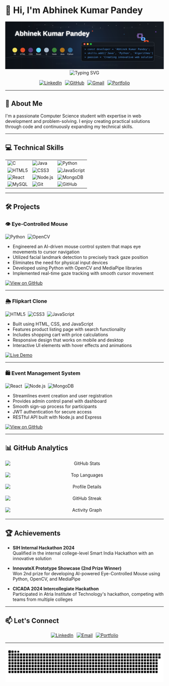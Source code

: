 # 👋 Hi, I'm Abhinek Kumar Pandey

<div align="center">
  <img src="https://raw.githubusercontent.com/Abhinek8987/Abhinek8987/main/banner.svg" width="800" alt="Welcome Banner" style="max-width:100%"/>
</div>

<div align="center">
  <img src="https://readme-typing-svg.herokuapp.com?font=Fira+Code&duration=3000&pause=1000&color=4361EE&center=true&vCenter=true&width=435&lines=Computer+Science+Student;Web+Developer;Problem+Solver;Tech+Enthusiast" alt="Typing SVG" style="max-width:100%"/>
</div>

<div align="center" style="display:flex; flex-wrap:wrap; justify-content:center; gap:10px; margin:15px 0">
  <a href="https://www.linkedin.com/in/abhinek-kumar-pandey-bb8821248/">
    <img src="https://img.shields.io/badge/LinkedIn-0077B5?style=for-the-badge&logo=linkedin&logoColor=white" alt="LinkedIn"/>
  </a>
  <a href="https://github.com/Abhinek8987">
    <img src="https://img.shields.io/badge/GitHub-100000?style=for-the-badge&logo=github&logoColor=white" alt="GitHub"/>
  </a>
  <a href="mailto:kumar12345abhinek@gmail.com">
    <img src="https://img.shields.io/badge/Gmail-D14836?style=for-the-badge&logo=gmail&logoColor=white" alt="Gmail"/>
  </a>
  <a href="https://portfolio-8987.netlify.app/">
    <img src="https://img.shields.io/badge/Portfolio-4285F4?style=for-the-badge&logo=google-chrome&logoColor=white" alt="Portfolio"/>
  </a>
</div>

---

## 🚀 About Me

I'm a passionate Computer Science student with expertise in web development and problem-solving. I enjoy creating practical solutions through code and continuously expanding my technical skills.

---

## 💻 Technical Skills

<div align="center">
  <table>
    <tr>
      <td><img src="https://img.shields.io/badge/C-A8B9CC?style=for-the-badge&logo=c&logoColor=white" alt="C"/></td>
      <td><img src="https://img.shields.io/badge/Java-007396?style=for-the-badge&logo=openjdk&logoColor=white" alt="Java"/></td>
      <td><img src="https://img.shields.io/badge/Python-3776AB?style=for-the-badge&logo=python&logoColor=white" alt="Python"/></td>
    </tr>
    <tr>
      <td><img src="https://img.shields.io/badge/HTML5-E34F26?style=for-the-badge&logo=html5&logoColor=white" alt="HTML5"/></td>
      <td><img src="https://img.shields.io/badge/CSS3-1572B6?style=for-the-badge&logo=css3&logoColor=white" alt="CSS3"/></td>
      <td><img src="https://img.shields.io/badge/JavaScript-F7DF1E?style=for-the-badge&logo=javascript&logoColor=black" alt="JavaScript"/></td>
    </tr>
    <tr>
      <td><img src="https://img.shields.io/badge/React-20232A?style=for-the-badge&logo=react&logoColor=61DAFB" alt="React"/></td>
      <td><img src="https://img.shields.io/badge/Node.js-43853D?style=for-the-badge&logo=node.js&logoColor=white" alt="Node.js"/></td>
      <td><img src="https://img.shields.io/badge/MongoDB-4EA94B?style=for-the-badge&logo=mongodb&logoColor=white" alt="MongoDB"/></td>
    </tr>
    <tr>
      <td><img src="https://img.shields.io/badge/MySQL-4479A1?style=for-the-badge&logo=mysql&logoColor=white" alt="MySQL"/></td>
      <td><img src="https://img.shields.io/badge/Git-F05032?style=for-the-badge&logo=git&logoColor=white" alt="Git"/></td>
      <td><img src="https://img.shields.io/badge/GitHub-181717?style=for-the-badge&logo=github&logoColor=white" alt="GitHub"/></td>
    </tr>
  </table>
</div>

---

## 🛠️ Projects

### 👁️ Eye-Controlled Mouse
<div style="display:flex; flex-wrap:wrap; gap:8px; margin:10px 0">
  <img src="https://img.shields.io/badge/Python-3776AB?style=for-the-badge&logo=python&logoColor=white" alt="Python"/>
  <img src="https://img.shields.io/badge/OpenCV-5C3EE8?style=for-the-badge&logo=opencv&logoColor=white" alt="OpenCV"/>
</div>

- Engineered an AI-driven mouse control system that maps eye movements to cursor navigation
- Utilized facial landmark detection to precisely track gaze position
- Eliminates the need for physical input devices
- Developed using Python with OpenCV and MediaPipe libraries
- Implemented real-time gaze tracking with smooth cursor movement

[![View on GitHub](https://img.shields.io/badge/View_Code-181717?style=for-the-badge&logo=github&logoColor=white)](https://github.com/Abhinek8987/Eye-Controlled-Mouse)

---

### 🌦️ Flipkart Clone
<div style="display:flex; flex-wrap:wrap; gap:8px; margin:10px 0">
  <img src="https://img.shields.io/badge/HTML5-E34F26?style=for-the-badge&logo=html5&logoColor=white" alt="HTML5"/>
  <img src="https://img.shields.io/badge/CSS3-1572B6?style=for-the-badge&logo=css3&logoColor=white" alt="CSS3"/>
  <img src="https://img.shields.io/badge/JavaScript-F7DF1E?style=for-the-badge&logo=javascript&logoColor=black" alt="JavaScript"/>
</div>

- Built using HTML, CSS, and JavaScript
- Features product listing page with search functionality
- Includes shopping cart with price calculations
- Responsive design that works on mobile and desktop
- Interactive UI elements with hover effects and animations

[![Live Demo](https://img.shields.io/badge/Live_Demo-4285F4?style=for-the-badge&logo=google-chrome&logoColor=white)](https://abhinekflipkar.netlify.app/)

---

### 🛍️ Event Management System
<div style="display:flex; flex-wrap:wrap; gap:8px; margin:10px 0">
  <img src="https://img.shields.io/badge/React-20232A?style=for-the-badge&logo=react&logoColor=61DAFB" alt="React"/>
  <img src="https://img.shields.io/badge/Node.js-43853D?style=for-the-badge&logo=node.js&logoColor=white" alt="Node.js"/>
  <img src="https://img.shields.io/badge/MongoDB-4EA94B?style=for-the-badge&logo=mongodb&logoColor=white" alt="MongoDB"/>
</div>

- Streamlines event creation and user registration
- Provides admin control panel with dashboard
- Smooth sign-up process for participants
- JWT authentication for secure access
- RESTful API built with Node.js and Express

[![View on GitHub](https://img.shields.io/badge/View_Code-181717?style=for-the-badge&logo=github&logoColor=white)](https://github.com/Abhinek8987/E-Commerce)

---

## 📊 GitHub Analytics

<div align="center" style="display:flex; flex-wrap:wrap; justify-content:center; gap:20px; margin:20px 0">
  <!-- Main Stats Card -->
  <img src="https://github-readme-stats.vercel.app/api?username=Abhinek8987&show_icons=true&theme=radical&count_private=true&include_all_commits=true" alt="GitHub Stats" style="max-width:100%; min-width:300px; flex:1 1 45%;">
  
  <!-- Language Stats Card -->
  <img src="https://github-readme-stats.vercel.app/api/top-langs/?username=Abhinek8987&layout=compact&theme=radical&hide=php&langs_count=6" alt="Top Languages" style="max-width:100%; min-width:300px; flex:1 1 45%;">

  <!-- Profile Details Card -->
  <img src="https://github-profile-summary-cards.vercel.app/api/cards/profile-details?username=Abhinek8987&theme=radical" alt="Profile Details" style="width:100%; max-width:900px;">

  <!-- Streak Stats -->
  <img src="https://github-readme-streak-stats.herokuapp.com/?user=Abhinek8987&theme=radical" alt="GitHub Streak" style="width:100%; max-width:600px;">

  <!-- Activity Graph -->
  <img src="https://github-readme-activity-graph.vercel.app/graph?username=Abhinek8987&theme=react-dark&hide_border=true&area=true" alt="Activity Graph" style="width:100%; max-width:900px;">
</div>

---

## 🏆 Achievements

- **SIH Internal Hackathon 2024**  
  Qualified in the internal college-level Smart India Hackathon with an innovative solution

- **InnovateX Prototype Showcase (2nd Prize Winner)**  
  Won 2nd prize for developing AI-powered Eye-Controlled Mouse using Python, OpenCV, and MediaPipe

- **CICADA 2024 Intercollegiate Hackathon**  
  Participated in Atria Institute of Technology's hackathon, competing with teams from multiple colleges

---

## 📫 Let's Connect

<div align="center" style="display:flex; flex-wrap:wrap; justify-content:center; gap:10px; margin:15px 0">
  <a href="https://www.linkedin.com/in/abhinek-kumar-pandey-bb8821248/">
    <img src="https://img.shields.io/badge/LinkedIn-Connect-0A66C2?style=for-the-badge&logo=linkedin&logoColor=white" alt="LinkedIn"/>
  </a>
  <a href="mailto:kumar12345abhinek@gmail.com">
    <img src="https://img.shields.io/badge/Email_Me-D14836?style=for-the-badge&logo=gmail&logoColor=white" alt="Email"/>
  </a>
  <a href="https://portfolio-8987.netlify.app/">
    <img src="https://img.shields.io/badge/View_Portfolio-4285F4?style=for-the-badge&logo=google-chrome&logoColor=white" alt="Portfolio"/>
  </a>
</div>

---

![Footer Animation](https://raw.githubusercontent.com/Abhinek8987/Abhinek8987/output/github-snake.svg)
